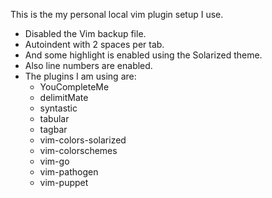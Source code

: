This is the my personal local vim plugin setup I use. 

- Disabled the Vim backup file.
- Autoindent with 2 spaces per tab.
- And some highlight is enabled using the Solarized theme.
- Also line numbers are enabled.
- The plugins I am using are:
  - YouCompleteMe
  - delimitMate
  - syntastic
  - tabular
  - tagbar
  - vim-colors-solarized
  - vim-colorschemes
  - vim-go
  - vim-pathogen
  - vim-puppet
